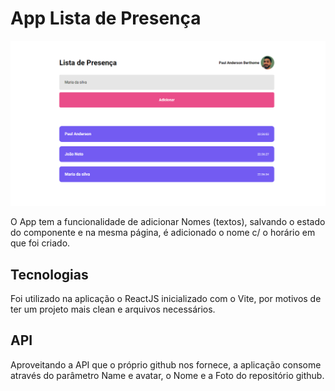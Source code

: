 # App Lista de Presença

 ![ Alt text](screenshotApp.png)

O App tem a funcionalidade de adicionar Nomes (textos), salvando o estado do componente e na mesma página, é adicionado o nome c/ o horário em que foi criado.

## Tecnologias

Foi utilizado na aplicação o ReactJS inicializado com o Vite, por motivos de ter um projeto mais clean e arquivos necessários.

## API

Aproveitando a API que o próprio github nos fornece, a aplicação consome através do parâmetro Name e avatar, o Nome e a Foto do repositório github.

